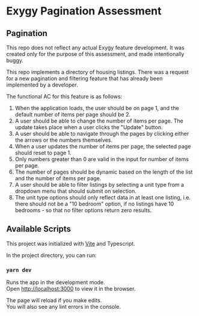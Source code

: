 # Exygy Pagination Assessment

## Pagination

This repo does not reflect any actual Exygy feature development. It was created only for the purpose of this assessment, and made intentionally buggy.

This repo implements a directory of housing listings. There was a request for a new pagination and filtering feature that has already been implemented by a developer.

The functional AC for this feature is as follows:
1.  When the application loads, the user should be on page 1, and the default number of items per page should be 2.
2.  A user should be able to change the number of items per page. The update takes place when a user clicks the "Update" button.
3. A user should be able to navigate through the pages by clicking either the arrows or the numbers themselves.
4. When a user updates the number of items per page, the selected page should reset to page 1.
5. Only numbers greater than 0 are valid in the input for number of items per page.
6. The number of pages should be dynamic based on the length of the list and the number of items per page.
7. A user should be able to filter listings by selecting a unit type from a dropdown menu that should submit on selection.
8. The unit type options should only reflect data in at least one listing, i.e. there should not be a "10 bedroom" option, if no listings have 10 bedrooms - so that no filter options return zero results.

## Available Scripts

This project was initialized with [Vite](https://vitejs.dev/) and Typescript.

In the project directory, you can run:

### `yarn dev`

Runs the app in the development mode.\
Open [http://localhost:3000](http://localhost:3000) to view it in the browser.

The page will reload if you make edits.\
You will also see any lint errors in the console.
